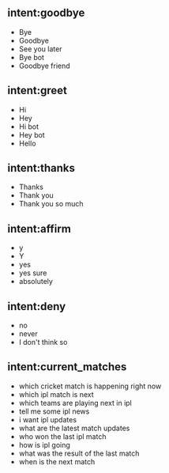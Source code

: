 ## intent:goodbye  
- Bye 
- Goodbye
- See you later
- Bye bot
- Goodbye friend

## intent:greet
- Hi
- Hey
- Hi bot
- Hey bot
- Hello

## intent:thanks
- Thanks
- Thank you
- Thank you so much

## intent:affirm
- y
- Y
- yes
- yes sure
- absolutely

## intent:deny
- no
- never
- I don't think so

## intent:current_matches
- which cricket match is happening right now 
- which ipl match is next 
- which teams are playing next in ipl 
- tell me some ipl news 
- i want ipl updates 
- what are the latest match updates 
- who won the last ipl match 
- how is ipl going 
- what was the result of the last match 
- when is the next match